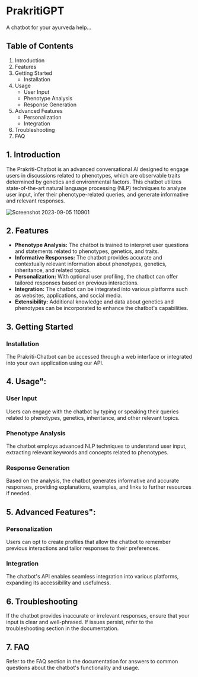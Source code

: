 # PrakritiGPT
A chatbot for your ayurveda help...

## Table of Contents

1. Introduction
2. Features
3. Getting Started
   - Installation
4. Usage
   - User Input
   - Phenotype Analysis
   - Response Generation
5. Advanced Features
   - Personalization
   - Integration
6. Troubleshooting
7. FAQ

## 1. Introduction

The Prakriti-Chatbot is an advanced conversational AI designed to engage users in discussions related to phenotypes, which are observable traits determined by genetics and environmental factors. This chatbot utilizes state-of-the-art natural language processing (NLP) techniques to analyze user input, infer their phenotype-related queries, and generate informative and relevant responses.

![Screenshot 2023-09-05 110901](https://github.com/vineetjaiss/PrakritiGPT/assets/118113801/23acaed4-dc4f-4219-9a97-b2ba03b1cb1b)

## 2. Features

- **Phenotype Analysis:** The chatbot is trained to interpret user questions and statements related to phenotypes, genetics, and traits.
- **Informative Responses:** The chatbot provides accurate and contextually relevant information about phenotypes, genetics, inheritance, and related topics.
- **Personalization:** With optional user profiling, the chatbot can offer tailored responses based on previous interactions.
- **Integration:** The chatbot can be integrated into various platforms such as websites, applications, and social media.
- **Extensibility:** Additional knowledge and data about genetics and phenotypes can be incorporated to enhance the chatbot's capabilities.

## 3. Getting Started

### Installation

The Prakriti-Chatbot can be accessed through a web interface or integrated into your own application using our API.


## 4. Usage":


### User Input

Users can engage with the chatbot by typing or speaking their queries related to phenotypes, genetics, inheritance, and other relevant topics.

### Phenotype Analysis

The chatbot employs advanced NLP techniques to understand user input, extracting relevant keywords and concepts related to phenotypes.

### Response Generation

Based on the analysis, the chatbot generates informative and accurate responses, providing explanations, examples, and links to further resources if needed.

## 5. Advanced Features":

### Personalization

Users can opt to create profiles that allow the chatbot to remember previous interactions and tailor responses to their preferences.

### Integration

The chatbot's API enables seamless integration into various platforms, expanding its accessibility and usefulness.

## 6. Troubleshooting

If the chatbot provides inaccurate or irrelevant responses, ensure that your input is clear and well-phrased. If issues persist, refer to the troubleshooting section in the documentation.

## 7. FAQ

Refer to the FAQ section in the documentation for answers to common questions about the chatbot's functionality and usage.





